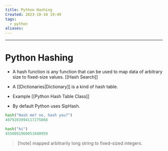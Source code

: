 ```yaml
---
title: Python Hashing
Created: 2023-10-10 19:49
tags:
  - python
aliases:
---
```


---
# Python Hashing
- A hash function is any function that can be used to map data of arbitrary size to fixed-size values. [[Hash Search]]
- A [[Dictionaries|Dictionary]] is a kind of hash table.
- Example [[Python Hash Table Class]]


- By default Python uses SipHash.
```Python
hash("Hash me? no, hash you?")
4079283994117275868

hash("hi")
4550891960051040959
```
>[!note] mapped arbitrarily long string to fixed-sized integers.

